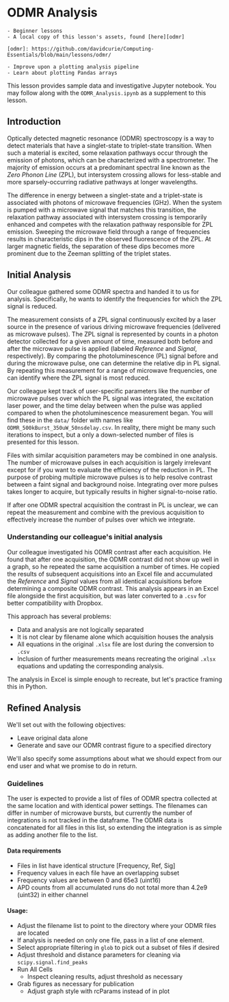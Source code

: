 # ODMR Analysis

```{admonition} Prerequisites
- Beginner lessons
- A local copy of this lesson's assets, found [here][odmr]

[odmr]: https://github.com/davidcurie/Computing-Essentials/blob/main/lessons/odmr/
```

```{topic} Objectives
- Improve upon a plotting analysis pipeline
- Learn about plotting Pandas arrays
```

This lesson provides sample data and investigative Jupyter notebook. You may
follow along with the `ODMR_Analysis.ipynb` as a supplement to this lesson.


## Introduction

Optically detected magnetic resonance (ODMR) spectroscopy is a way to detect
materials that have a singlet-state to triplet-state transition. When such a
material is excited, some relaxation pathways occur through the emission of
photons, which can be characterized with a spectrometer. The
majority of emission occurs at a predominant spectral line known as the _Zero
Phonon Line_ (ZPL), but intersystem crossing allows for less-stable and more
sparsely-occurring radiative pathways at longer wavelengths.

The difference in energy between a singlet-state and a triplet-state is
associated with photons of microwave frequencies (GHz). When the system is pumped
with a microwave signal that matches this transition, the relaxation pathway
associated with intersystem crossing is temporarily enhanced and competes with
the relaxation pathway responsible for ZPL emission. Sweeping the microwave
field through a range of frequencies results in characteristic dips in the
observed fluorescence of the ZPL. At larger magnetic fields, the separation of
these dips becomes more prominent due to the Zeeman splitting of the triplet
states.

## Initial Analysis

Our colleague gathered some ODMR spectra and handed it to us for
analysis. Specifically, he wants to identify the frequencies for which the ZPL
signal is reduced.

The measurement consists of a ZPL signal continuously excited by a laser source
in the presence of various driving microwave frequencies (delivered as
microwave pulses). The ZPL signal is represented by counts in a photon detector
collected for a given amount of time, measured both before and after the
microwave pulse is applied (labeled _Reference_ and _Signal_, respectively). By
comparing the photoluminescence (PL) signal before and during the microwave
pulse, one can determine the relative dip in PL signal. By repeating this
measurement for a range of microwave frequencies, one can identify where the
ZPL signal is most reduced.

Our colleague kept track of user-specific parameters like the number of
microwave pulses over which the PL signal was integrated, the excitation laser
power, and the time delay between when the pulse was applied compared to when
the photoluminescence measurement began. You will find these in the `data/`
folder with names like `ODMR_500kBurst_350uW_50nsdelay.csv`. In reality, there
might be many such iterations to inspect, but a only a down-selected number of
files is presented for this lesson.

Files with similar acquisition parameters may be combined in one analysis. The
number of microwave pulses in each acquisition is largely irrelevant except for
if you want to evaluate the efficiency of the reduction in PL. The purpose of
probing multiple microwave pulses is to help resolve contrast between a faint
signal and background noise. Integrating over more pulses takes longer to
acquire, but typically results in higher signal-to-noise ratio.

If after one ODMR spectral acquisition the contrast in PL is unclear, we can
repeat the measurement and combine with the previous acquisition to effectively
increase the number of pulses over which we integrate.

### Understanding our colleague's initial analysis

Our colleague investigated his ODMR contrast after each acquisition. He found
that after one acquisition, the ODMR contrast did not show up well in a graph,
so he repeated the same acquisition a number of times. He copied the results of
subsequent acquisitions into an Excel file and accumulated the _Reference_ and
_Signal_ values from all identical acquisitions before determining a composite
ODMR contrast. This analysis appears in an Excel file alongside the first
acquisition, but was later converted to a `.csv` for better compatibility with
Dropbox.

This approach has several problems:

- Data and analysis are not logically separated
- It is not clear by filename alone which acquisition houses the analysis
- All equations in the original `.xlsx` file are lost during the conversion to `.csv`
- Inclusion of further measurements means recreating the original `.xlsx`
  equations and updating the corresponding analysis.

The analysis in Excel is simple enough to recreate, but let's practice framing
this in Python.

## Refined Analysis

We'll set out with the following objectives:

- Leave original data alone
- Generate and save our ODMR contrast figure to a specified directory

We'll also specify some assumptions about what we should expect from our end
user and what we promise to do in return.

### Guidelines

The user is expected to provide a list of files of ODMR spectra collected at the same
location and with identical power settings. The filenames can differ in number of microwave
bursts, but currently the number of integrations is not tracked in the dataframe. The ODMR
data is concatenated for all files in this list, so extending the integration is as simple
as adding another file to the list.

#### Data requirements

- Files in list have identical structure \[Frequency, Ref, Sig\]
- Frequency values in each file have an overlapping subset
- Frequency values are between 0 and 65e3 (uint16)
- APD counts from all accumulated runs do not total more than 4.2e9 (uint32) in either channel

#### Usage:

- Adjust the filename list to point to the directory where your ODMR files are located
- If analysis is needed on only one file, pass in a list of one element.
- Select appropriate filtering in `glob` to pick out a subset of files if desired
- Adjust threshold and distance parameters for cleaning via `scipy.signal.find_peaks`
- Run All Cells
    - Inspect cleaning results, adjust threshold as necessary
- Grab figures as necessary for publication
    - Adjust graph style with rcParams instead of in plot
